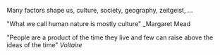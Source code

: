 ---
---
Many factors shape us, culture, society, geography, zeitgeist, ...  

"What we call human nature is mostly culture"  _Margaret Mead 

"People are a product of the time they live and few can raise above the ideas of the time" _Voltaire_ 
